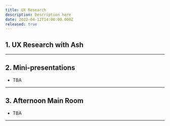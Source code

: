 ```yaml
---
title: UX Research
description: Description here
date: 2022-04-12T14:00:00.000Z
released: true
---
```


## 1. UX Research with Ash

---

## 2. Mini-presentations
- TBA

---

## 3. Afternoon Main Room
- TBA

---